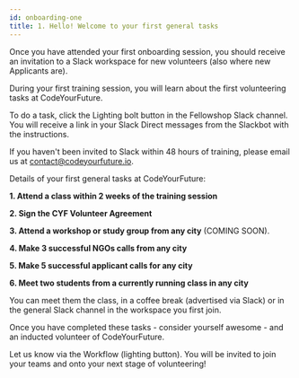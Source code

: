```yaml
---
id: onboarding-one
title: 1. Hello! Welcome to your first general tasks
---
```


Once you have attended your first onboarding session, you should receive an invitation to a Slack workspace for new volunteers (also where new Applicants are). 

During your first training session, you will learn about the first volunteering tasks at CodeYourFuture. 

To do a task, click the Lighting bolt button in the Fellowshop Slack channel. You will receive a link in your Slack Direct messages from the Slackbot with the instructions. 

If you haven't been invited to Slack within 48 hours of training, please email us at contact@codeyourfuture.io. 

Details of your first general tasks at CodeYourFuture: 

**1. Attend a class within 2 weeks of the training session**

**2. Sign the CYF Volunteer Agreement**

**3. Attend a workshop or study group from any city** (COMING SOON). 

**4. Make 3 successful NGOs calls from any city**

**5. Make 5 successful applicant calls for any city**

**6. Meet two students from a currently running class in any city** 

You can meet them the class, in a coffee break (advertised via Slack) or in the general Slack channel in the workspace you first join.

Once you have completed these tasks - consider yourself awesome - and an inducted volunteer of CodeYourFuture. 

Let us know via the Workflow (lighting button). You will be invited to join your teams and onto your next stage of volunteering!

